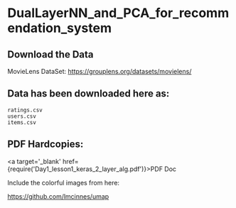 # DualLayerNN_and_PCA_for_recommendation_system


## Download the Data

MovieLens DataSet:  https://grouplens.org/datasets/movielens/

## Data has been downloaded here as:

    ratings.csv
    users.csv
    items.csv

## PDF Hardcopies:


<a target='_blank' href={require('Day1_lesson1_keras_2_layer_alg.pdf')}>PDF Doc</a>





Include the colorful images from here:

https://github.com/lmcinnes/umap

